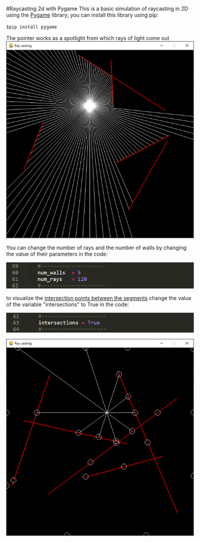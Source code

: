 #Raycasting 2d with Pygame
This is a basic simulation of raycasting in 2D using the [Pygame](https://www.pygame.org/wiki/about "Pygame site") library; you can install this library using pip:

`$pip install pygame`

The pointer works as a spotlight from which rays of light come out
![screenshot](./img/screenshoot_1.png)

You can change the number of rays and the number of walls by changing the value of their parameters in the code:

![screenshot](./img/screenshoot_2.png)

to visualize the [intersection points between the segments](https://en.wikipedia.org/wiki/Line-line_intersection "the intersection points between the segments") change the value of the variable "intersections" to True in the code:

![screenshot](./img/screenshoot_3.png)

![screenshot](./img/screenshoot_4.png)

